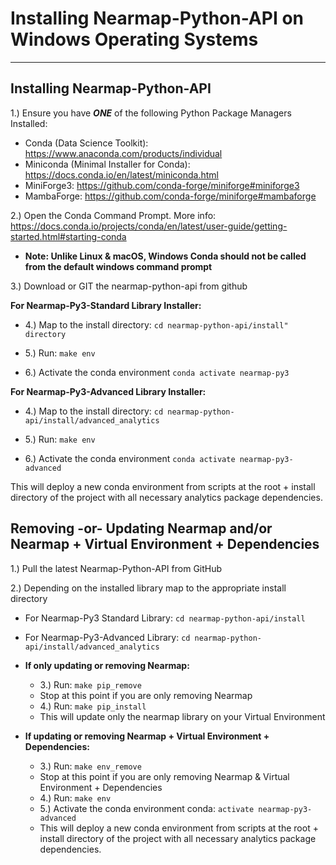 
# Installing Nearmap-Python-API on Windows Operating Systems

****

<h2>Installing Nearmap-Python-API</h2>

1.) Ensure you have ***ONE*** of the following Python Package Managers Installed:
- Conda (Data Science Toolkit): https://www.anaconda.com/products/individual
- Miniconda (Minimal Installer for Conda): https://docs.conda.io/en/latest/miniconda.html
- MiniForge3: https://github.com/conda-forge/miniforge#miniforge3
- MambaForge: https://github.com/conda-forge/miniforge#mambaforge

2.) Open the Conda Command Prompt. More info: https://docs.conda.io/projects/conda/en/latest/user-guide/getting-started.html#starting-conda 
    
- **Note: Unlike Linux & macOS, Windows Conda should not be called from the default windows command prompt**

3.) Download or GIT the nearmap-python-api from github

**For Nearmap-Py3-Standard Library Installer:**

- 4.) Map to the install directory: ```cd nearmap-python-api/install" directory```

- 5.) Run: ```make env```

- 6.) Activate the conda environment ```conda activate nearmap-py3```

**For Nearmap-Py3-Advanced Library Installer:**

- 4.) Map to the install directory: ```cd nearmap-python-api/install/advanced_analytics ```

- 5.) Run: ```make env```

- 6.) Activate the conda environment ```conda activate nearmap-py3-advanced```

This will deploy a new conda environment from scripts at the root + install directory of the project with all necessary analytics package dependencies.

<h2>Removing -or- Updating Nearmap and/or Nearmap + Virtual Environment + Dependencies</h2>

1.) Pull the latest Nearmap-Python-API from GitHub

2.) Depending on the installed library map to the appropriate install directory
  - For Nearmap-Py3 Standard Library: ```cd nearmap-python-api/install```
  - For Nearmap-Py3-Advanced Library: ```cd nearmap-python-api/install/advanced_analytics```

- <B>If only updating or removing Nearmap:</B>
  - 3.) Run: ```make pip_remove```
  - Stop at this point if you are only removing Nearmap
  - 4.) Run: ```make pip_install```
  - This will update only the nearmap library on your Virtual Environment
- <B>If updating or removing Nearmap + Virtual Environment + Dependencies:</B>
  - 3.) Run: ```make env_remove```
  - Stop at this point if you are only removing Nearmap & Virtual Environment + Dependencies
  - 4.) Run: ```make env```
  - 5.) Activate the conda environment conda: ```activate nearmap-py3-advanced```
  - This will deploy a new conda environment from scripts at the root + install directory of the project with all necessary analytics package dependencies.


